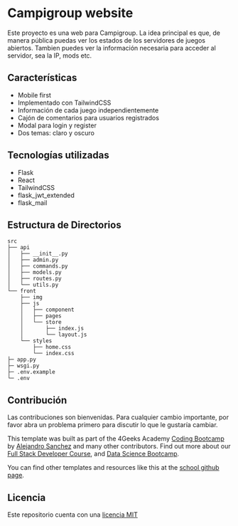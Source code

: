 # Campigroup website

Este proyecto es una web para Campigroup. La idea principal es que, de manera pública puedas ver los estados de los servidores de juegos abiertos. Tambien puedes ver la información necesaria para acceder al servidor, sea la IP, mods etc.

## Características

- Mobile first
- Implementado con TailwindCSS
- Información de cada juego independientemente
- Cajón de comentarios para usuarios registrados
- Modal para login y register
- Dos temas: claro y oscuro

## Tecnologías utilizadas

- Flask
- React
- TailwindCSS
- flask_jwt_extended
- flask_mail

## Estructura de Directorios

```
src
├── api
│   ├── __init__.py
│   ├── admin.py
│   ├── commands.py
│   ├── models.py
│   ├── routes.py
│   └── utils.py
└── front
    ├── img
    ├── js 
    │   ├── component 
    │   ├── pages 
    │   └── store 
    │       ├── index.js 
    │       └── layout.js 
    └── styles 
        ├── home.css  
        └── index.css  
├─ app.py  
├─ wsgi.py  
├─ .env.example
└─ .env
```
## Contribución

Las contribuciones son bienvenidas. Para cualquier cambio importante, por favor abra un problema primero para discutir lo que le gustaría cambiar.

This template was built as part of the 4Geeks Academy [Coding Bootcamp](https://4geeksacademy.com/us/coding-bootcamp) by [Alejandro Sanchez](https://twitter.com/alesanchezr) and many other contributors. Find out more about our [Full Stack Developer Course](https://4geeksacademy.com/us/coding-bootcamps/part-time-full-stack-developer), and [Data Science Bootcamp](https://4geeksacademy.com/us/coding-bootcamps/datascience-machine-learning).

You can find other templates and resources like this at the [school github page](https://github.com/4geeksacademy/).

## Licencia
Este repositorio cuenta con una [licencia MIT](LICENSE)

